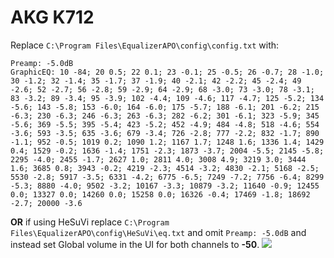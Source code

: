 # AKG K712
Replace `C:\Program Files\EqualizerAPO\config\config.txt` with:
```
Preamp: -5.0dB
GraphicEQ: 10 -84; 20 0.5; 22 0.1; 23 -0.1; 25 -0.5; 26 -0.7; 28 -1.0; 30 -1.2; 32 -1.4; 35 -1.7; 37 -1.9; 40 -2.1; 42 -2.2; 45 -2.4; 49 -2.6; 52 -2.7; 56 -2.8; 59 -2.9; 64 -2.9; 68 -3.0; 73 -3.0; 78 -3.1; 83 -3.2; 89 -3.4; 95 -3.9; 102 -4.4; 109 -4.6; 117 -4.7; 125 -5.2; 134 -5.6; 143 -5.8; 153 -6.0; 164 -6.0; 175 -5.7; 188 -6.1; 201 -6.2; 215 -6.3; 230 -6.3; 246 -6.3; 263 -6.3; 282 -6.2; 301 -6.1; 323 -5.9; 345 -5.6; 369 -5.5; 395 -5.4; 423 -5.2; 452 -4.9; 484 -4.8; 518 -4.6; 554 -3.6; 593 -3.5; 635 -3.6; 679 -3.4; 726 -2.8; 777 -2.2; 832 -1.7; 890 -1.1; 952 -0.5; 1019 0.2; 1090 1.2; 1167 1.7; 1248 1.6; 1336 1.4; 1429 0.4; 1529 -0.2; 1636 -1.4; 1751 -2.3; 1873 -3.7; 2004 -5.5; 2145 -5.8; 2295 -4.0; 2455 -1.7; 2627 1.0; 2811 4.0; 3008 4.9; 3219 3.0; 3444 1.6; 3685 0.8; 3943 -0.2; 4219 -2.3; 4514 -3.2; 4830 -2.1; 5168 -2.5; 5530 -2.8; 5917 -3.5; 6331 -4.2; 6775 -6.5; 7249 -7.2; 7756 -6.4; 8299 -5.3; 8880 -4.0; 9502 -3.2; 10167 -3.3; 10879 -3.2; 11640 -0.9; 12455 0.0; 13327 0.0; 14260 0.0; 15258 0.0; 16326 -0.4; 17469 -1.8; 18692 -2.7; 20000 -3.6
```
**OR** if using HeSuVi replace `C:\Program Files\EqualizerAPO\config\HeSuVi\eq.txt` and omit `Preamp: -5.0dB` and instead set Global volume in the UI for both channels to **-50**.
![](https://raw.githubusercontent.com/jaakkopasanen/AutoEq/master/results/SBAF-Serious/headphoncecom/onear/AKG%20K712/AKG%20K712.png)